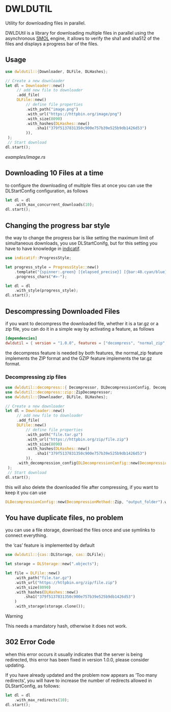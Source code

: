 # DWLDUTIL
Utility for downloading files in parallel.

DWLDUtil is a library for downloading multiple files in parallel using the asynchronous [SMOL](https://crates.io/crates/smol) engine, it allows to verify the sha1 and sha512 of the files and displays a progress bar of the files.

## Usage
```rust
use dwldutil::{Downloader, DLFile, DLHashes};

// Create a new downloader
let dl = Downloader::new()
     // add new file to downloader
     .add_file(
     DLFile::new()
         // define file properties
         .with_path("image.png")
         .with_url("https://httpbin.org/image/png")
         .with_size(8090)
         .with_hashes(DLHashes::new()
             .sha1("379f5137831350c900e757b39e525b9db1426d53")
         )),
 );
 // Start download
dl.start();
```
*examples/image.rs*

## Downloading 10 Files at a time
to configure the downloading of multiple files at once you can use the DLStartConfig configuration, as follows
```rust
let dl = dl
    .with_max_concurrent_downloads(10);
dl.start();
```

## Changing the progress bar style
the way to change the progress bar is like setting the maximum limit of simultaneous downloads, you use DLStartConifg, but for this setting you have to have knowledge in [indicatif](https://crates.io/crates/indicatif).
```rust
use indicatif::ProgressStyle;

let progress_style = ProgressStyle::new()
    .template("{spinner:.green} [{elapsed_precise}] [{bar:40.cyan/blue}] {bytes}/{total_bytes} ({eta})")
    .progress_chars("#>-");

let dl = dl
    .with_style(progress_style);
dl.start();
```

## Descompressing Downloaded Files
if you want to decompress the downloaded file, whether it is a tar.gz or a zip file, you can do it in a simple way by activating a feature, as follows
```toml
[dependencies]
dwldutil = { version = "1.0.0", features = ["decompress", "normal_zip", "gzip"] }

```
the decompress feature is needed by both features, the normal_zip feature implements the ZIP format and the GZIP feature implements the tar.gz format.

### Decompressing zip files
```rust
use dwldutil::decompress::{ Decompressor, DLDecompressionConfig, DecompressionMethod };
use dwldutil::decompress::zip::ZipDecompressor;
use dwldutil::{Downloader, DLFile, DLHashes};

// Create a new downloader
let dl = Downloader::new()
     // add new file to downloader
     .add_file(
     DLFile::new()
         // define file properties
         .with_path("file.tar.gz")
         .with_url("https://httpbin.org/zip/file.zip")
         .with_size(8090)
         .with_hashes(DLHashes::new()
             .sha1("379f5137831350c900e757b39e525b9db1426d53")
         )),
     .with_decompression_config(DLDecompressionConfig::new(DecompressionMethod::Zip, "output_folder"))
 );
 // Start download
dl.start();
```
this will also delete the downloaded file after compressing, if you want to keep it you can use

```rust
DLDecompressionConfig::new(DecompressionMethod::Zip, "output_folder").with_delete_after(false)
```

## You have duplicate files, no problem
you can use a file storage, download the files once and use symlinks to connect everything.

the ‘cas’ feature is implemented by default

```rust
use dwldutil::{cas::DLStorage, cas::DLFile};

let storage = DLStorage::new(".objects");

let file = DLFile::new()
    .with_path("file.tar.gz")
    .with_url("https://httpbin.org/zip/file.zip")
    .with_size(8090)
    .with_hashes(DLHashes::new()
        .sha1("379f5137831350c900e757b39e525b9db1426d53")
    )
    .with_storage(storage.clone());
```

> [!WARNING]
> This needs a mandatory hash, otherwise it does not work.

## 302 Error Code
when this error occurs it usually indicates that the server is being redirected, this error has been fixed in version 1.0.0, please consider updating.

If you have already updated and the problem now appears as ‘Too many redirects’, you will have to increase the number of redirects allowed in DLStartConfig, as follows:
```rust
let dl = dl
    .with_max_redirects(10);
dl.start();
```

##
